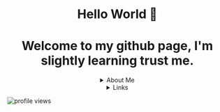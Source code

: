 <h1 align="center">Hello World 👋</h1>

<h1 align="center"> Welcome to my github page, I'm slightly learning trust me.</h1>

<details>
  <summary align="center">About Me</summary>
  Hi there, here is a bref about me summery; </br>
  
  - My name is April nice to meet :D, </br>
  - I'm a gay coder that skids and pastes :trollface:.</br>
  - I speak English and ASL but I'm still learning <3 </br>
  - Thanks for viewing my github profile :) </br>
</details>

<details>
  <summary align="center">Links</summary>
  
- Personal Discord: 0__v </br>

</details>

<p align="left"> <img src="https://komarev.com/ghpvc/?username=yccv&label=Profile%20views&color=a143df&style=flat" alt="profile views" /> </p>

